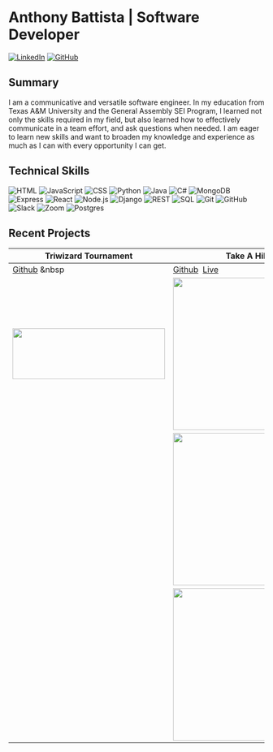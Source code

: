 # Anthony Battista | Software Developer
[![LinkedIn](https://img.shields.io/badge/LinkedIn-Connect-blue?style=flat-square&logo=linkedin)](https://www.linkedin.com/in/anthony-battista/)
[![GitHub](https://img.shields.io/badge/GitHub-Follow-green?style=flat-square&logo=github)](https://github.com/AnthonyBattista02)

## Summary
I am a communicative and versatile software engineer. In my education from Texas A&M University and the General Assembly SEI Program, I learned not only the skills required in my field, but also learned how to effectively communicate in a team effort, and ask questions when needed. I am eager to learn new skills and want to broaden my knowledge and experience as much as I can with every opportunity I can get.

## Technical Skills
![HTML](https://img.shields.io/badge/HTML-blue?style=flat-square&logo=html5&logoColor=white&labelColor=blue)
![JavaScript](https://img.shields.io/badge/JavaScript-blue?style=flat-square&logo=javascript&logoColor=white&labelColor=blue)
![CSS](https://img.shields.io/badge/CSS-blue?style=flat-square&logo=css3&logoColor=white&labelColor=blue)
![Python](https://img.shields.io/badge/Python-blue?style=flat-square&logo=python&logoColor=white&labelColor=blue)
![Java](https://img.shields.io/badge/Java-blue?style=flat-square&logo=java&logoColor=white&labelColor=blue)
![C#](https://img.shields.io/badge/C%23-blue?style=flat-square&logo=csharp&logoColor=white&labelColor=blue)
![MongoDB](https://img.shields.io/badge/MongoDB-blue?style=flat-square&logo=mongodb&logoColor=white&labelColor=blue)
![Express](https://img.shields.io/badge/Express-blue?style=flat-square&logo=express&logoColor=white&labelColor=blue)
![React](https://img.shields.io/badge/React-blue?style=flat-square&logo=react&logoColor=white&labelColor=blue)
![Node.js](https://img.shields.io/badge/Node.js-blue?style=flat-square&logo=nodedotjs&logoColor=white&labelColor=blue)
![Django](https://img.shields.io/badge/Django-blue?style=flat-square&logo=django&logoColor=white&labelColor=blue)
![REST](https://img.shields.io/badge/REST-blue?style=flat-square&logo=rest&logoColor=white&labelColor=blue)
![SQL](https://img.shields.io/badge/SQL-blue?style=flat-square&logo=sql&logoColor=white&labelColor=blue)
![Git](https://img.shields.io/badge/Git-blue?style=flat-square&logo=git&logoColor=white&labelColor=blue)
![GitHub](https://img.shields.io/badge/GitHub-blue?style=flat-square&logo=github&logoColor=white&labelColor=blue)
![Slack](https://img.shields.io/badge/Slack-blue?style=flat-square&logo=slack&logoColor=white&labelColor=blue)
![Zoom](https://img.shields.io/badge/Zoom-blue?style=flat-square&logo=zoom&logoColor=white&labelColor=blue)
![Postgres](https://img.shields.io/badge/PostgreSQL-blue?style=flat-square&logo=postgresql&logoColor=white&labelColor=blue)

## Recent Projects
| Triwizard Tournament       | Take A Hike       | MERN Project       | Music Quiz       |
|-----------------------|-----------------------|-----------------------|-----------------------|
| <a href="https://github.com/AnthonyBattista02/Take-A-Hike">Github</a><span>&nbsp;&nbsp | <a href="https://github.com/JoshHutchison/GamingDeals">Github</a><span>&nbsp;&nbsp;</span><a href="https://github.com/JoshHutchison/GamingDeals">Live</a>| <a href="https://github.com/JoshHutchison/Pizza-HAUS">Github</a><span>&nbsp;&nbsp;</span><a href="https://github.com/JoshHutchison/Pizza-HAUS">Live</a>| <a href="https://github.com/JoshHutchison/MonsterAdoption">Github</a><span>&nbsp;&nbsp;</span><a href="https://github.com/JoshHutchison/MonsterAdoption">Live</a>|
| <img src="https://github.com/JoshHutchison/JoshHutchison/assets/47956394/ad8666d4-3f31-47f4-ad5c-8f62c7cfed1f" width=300 height=100> | <img src="https://github.com/JoshHutchison/JoshHutchison/assets/47956394/d9b59615-fcb5-4ad6-b788-fda1acee83f8" width=300> | <img src="https://github.com/JoshHutchison/JoshHutchison/assets/47956394/8011d9bf-d00a-47f5-9e91-602adfc848ab" width=300> | <img src="https://github.com/JoshHutchison/JoshHutchison/assets/47956394/d2269495-6cc1-4e02-999b-16234bfd20e0" width=300> |
|  | <img src="https://github.com/JoshHutchison/JoshHutchison/assets/47956394/748a1a77-e17d-4df5-9e6d-97766781f960" width=300> | <img src="https://github.com/JoshHutchison/JoshHutchison/assets/47956394/bfcc5e1d-1e57-4590-a8a2-c23e64bc0ab8" width=300> | <img src="https://github.com/JoshHutchison/JoshHutchison/assets/47956394/72957f74-7a0e-42be-868a-22a7990f509b" width=300> |
|  | <img src="https://github.com/JoshHutchison/JoshHutchison/assets/47956394/e9640fcc-480a-43ad-b16e-2b28d0957e5b" width=300> | <img src="https://github.com/JoshHutchison/JoshHutchison/assets/47956394/000e5be7-aeaf-4a10-881b-b6ae1866f276" width=300> | <img src="https://github.com/JoshHutchison/JoshHutchison/assets/47956394/58b98f81-be07-4170-9b9f-352c20fd49b8" width=300> |
